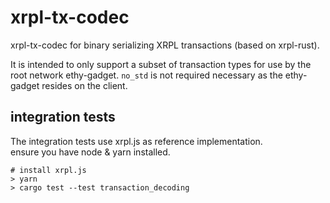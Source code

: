 # xrpl-tx-codec

xrpl-tx-codec for binary serializing XRPL transactions (based on xrpl-rust).

It is intended to only support a subset of transaction types for use by the root network ethy-gadget.
`no_std` is not required necessary as the ethy-gadget resides on the client.

## integration tests

The integration tests use xrpl.js as reference implementation.  
ensure you have node & yarn installed.  

```
# install xrpl.js
> yarn
> cargo test --test transaction_decoding
```

